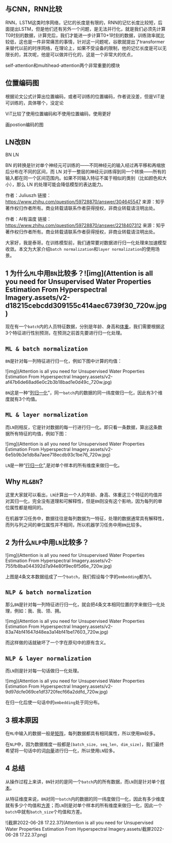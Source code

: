 ## 与CNN，RNN比较

RNN，LSTM这类时序网络，记忆的长度是有限的，RNN的记忆长度比较短，后面提出LSTM，但是他们还有另外一个问题，是无法并行化，就是我们必须先计算T0时刻的数据，计算完后，我们才能进一步计算T0+1时刻的数据，训练效率就比较低，这也是一件非常痛苦的事情，针对这一问题呢，谷歌就提出了transformer来替代以前的时序网络，在理论上，如果不受设备的限制，他的记忆长度是可以无限长的，其次呢，他是可以做并行化的，这是一个非常大的优点，

self-attention和multihead-attention两个非常重要的模块





## 位置编码图

根据论文公式计算出位置编码，或者可训练的位置编码，作者说没差，但是ViT是可训练的，具体哪个，没定论

ViT比较了使用位置编码和不使用位置编码，使用更好

画postion编码的图



## LN改BN

BN LN



BN 的转换是针对单个神经元可训练的——不同神经元的输入经过再平移和再缩放后分布在不同的区间，而 LN 对于一整层的神经元训练得到同一个转换——所有的输入都在同一个区间范围内。如果不同输入特征不属于相似的类别（比如颜色和大小），那么 LN 的处理可能会降低模型的表达能力。





作者：Juliuszh
链接：https://www.zhihu.com/question/59728870/answer/304645547
来源：知乎
著作权归作者所有。商业转载请联系作者获得授权，非商业转载请注明出处。



作者：AI有温度
链接：https://www.zhihu.com/question/59728870/answer/2218407312
来源：知乎
著作权归作者所有。商业转载请联系作者获得授权，非商业转载请注明出处。



大家好，我是泰哥。在训练模型前，我们通常要对数据进行归一化处理来加速模型收敛。本文为大家介绍`batch normalization`和`layer normalization`的使用场景。

## **1 为什么`ML`中用`BN`比较多？**![img](Attention is all you need for Unsupervised Water Properties Estimation From Hyperspectral Imagery.assets/v2-d18215cebcdd309155c414aec6739f30_720w.jpg)

现在有一个`batch`内的人员特征数据，分别是年龄、身高和[体重](https://www.zhihu.com/search?q=体重&search_source=Entity&hybrid_search_source=Entity&hybrid_search_extra={"sourceType"%3A"answer"%2C"sourceId"%3A2218407312})，我们需要根据这3个特征进行性别预测，在预测之前首先要进行归一化处理。

## **`ML & batch normalization`**

`BN`是针对每一列特征进行归一化，例如下图中计算的均值： 

![img](Attention is all you need for Unsupervised Water Properties Estimation From Hyperspectral Imagery.assets/v2-af47b6de68ad6e0c2b3b18bad1e0d49c_720w.jpg)

`BN`这是一种“[列归一化](https://www.zhihu.com/search?q=列归一化&search_source=Entity&hybrid_search_source=Entity&hybrid_search_extra={"sourceType"%3A"answer"%2C"sourceId"%3A2218407312})”，同一`batch`内的数据的同一纬度做归一化，因此有3个维度就有3个均值。

## **`ML & layer normalization`**

而`LN`则相反，它是针对数据的每一行进行归一化。即只看一条数据，算出这条数据所有特征的均值，例如下图： 

![img](Attention is all you need for Unsupervised Water Properties Estimation From Hyperspectral Imagery.assets/v2-6e5b9b3e1db8a7aee718ecdb93c1be76_720w.jpg)

`LN`是一种“[行归一化](https://www.zhihu.com/search?q=行归一化&search_source=Entity&hybrid_search_source=Entity&hybrid_search_extra={"sourceType"%3A"answer"%2C"sourceId"%3A2218407312})”,是对单个样本的所有维度来做归一化。

## **Why `ML&BN`?**

这里大家就可以看出，`LN`计算出一个人的年龄、身高、体重这三个特征的均值并对其归一化，完全没有道理和可解释性，但是`BN`则没有这个影响，因为每列的单位属性都是相同的。

在机器学习任务中，数据往往是每列数据为一特征，处理的数据通常具有解释性，而列与列之间的单位属性并不相同，所以机器学习任务中用`BN`比较多。

## **2 为什么`NLP`中用`LN`比较多？**

![img](Attention is all you need for Unsupervised Water Properties Estimation From Hyperspectral Imagery.assets/v2-755fb8ba044392d7a94e80f9ec6f5d6e_720w.jpg)

上图是4条文本数据组成了一个`batch`，我们假设每个字的`embedding`都为1。

## **`NLP & batch normalization`**

那么`BN`是针对每一列特征进行归一化，就会把4条文本相同位置的字来做归一化处理，例如：我、我、领、拥。 

![img](Attention is all you need for Unsupervised Water Properties Estimation From Hyperspectral Imagery.assets/v2-83a74bf41647d48ea3a14bf41be17603_720w.jpg)

而这样做的话就破坏了一个字在原句中的原有含义。

## **`NLP & layer normalization`**

而`LN`则是针对每一句话做归一化处理。 

![img](Attention is all you need for Unsupervised Water Properties Estimation From Hyperspectral Imagery.assets/v2-9d97dcfe069ce1df3720fecf66a2ddfd_720w.jpg)

在归一化后使一句话中的`embedding`处于同分布。

## **3 根本原因**

在`ML`中输入的数据一般是[矩阵](https://www.zhihu.com/search?q=矩阵&search_source=Entity&hybrid_search_source=Entity&hybrid_search_extra={"sourceType"%3A"answer"%2C"sourceId"%3A2218407312})，每列数据都具有相同属性，所以使用`BN`较多。

在`NLP`中，因为数据维度一般都是`[batch_size, seq_len, dim_size]`，我们最终希望将一句话中的词[向量](https://www.zhihu.com/search?q=向量&search_source=Entity&hybrid_search_source=Entity&hybrid_search_extra={"sourceType"%3A"answer"%2C"sourceId"%3A2218407312})进行归一化，所以使用`LN`较多。

## **4 总结**

从操作过程上来讲，`BN`针对的是同一个`batch`内的所有数据，而`LN`则是针对单个[样本](https://www.zhihu.com/search?q=样本&search_source=Entity&hybrid_search_source=Entity&hybrid_search_extra={"sourceType"%3A"answer"%2C"sourceId"%3A2218407312})。

从特征维度来说，`BN`对同一`batch`内的数据的同一纬度做归一化，因此有多少维度就有多少个均值和[方差](https://www.zhihu.com/search?q=方差&search_source=Entity&hybrid_search_source=Entity&hybrid_search_extra={"sourceType"%3A"answer"%2C"sourceId"%3A2218407312})；而`LN`则是对单个样本的所有维度来做归一化，因此一个`batch`中就有`batch_size`个均值和方差。





![截屏2022-06-28 17.22.37](Attention is all you need for Unsupervised Water Properties Estimation From Hyperspectral Imagery.assets/截屏2022-06-28 17.22.37.png)